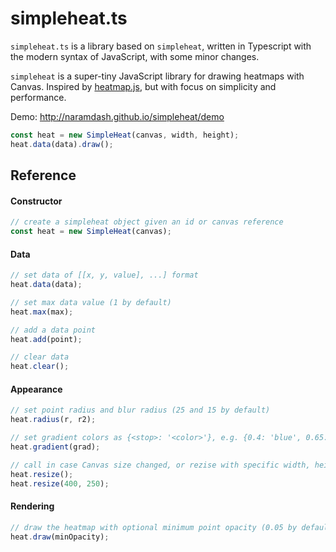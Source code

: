 # simpleheat.ts

`simpleheat.ts` is a library based on `simpleheat`, written in Typescript with the modern syntax of JavaScript, with some minor changes.

`simpleheat` is a super-tiny JavaScript library for drawing heatmaps with Canvas.
Inspired by [heatmap.js](https://github.com/pa7/heatmap.js), but with focus on simplicity and performance.

Demo: http://naramdash.github.io/simpleheat/demo

```ts
const heat = new SimpleHeat(canvas, width, height);
heat.data(data).draw();
```

## Reference

#### Constructor

```ts
// create a simpleheat object given an id or canvas reference
const heat = new SimpleHeat(canvas);
```

#### Data

```ts
// set data of [[x, y, value], ...] format
heat.data(data);

// set max data value (1 by default)
heat.max(max);

// add a data point
heat.add(point);

// clear data
heat.clear();
```

#### Appearance

```ts
// set point radius and blur radius (25 and 15 by default)
heat.radius(r, r2);

// set gradient colors as {<stop>: '<color>'}, e.g. {0.4: 'blue', 0.65: 'lime', 1: 'red'}
heat.gradient(grad);

// call in case Canvas size changed, or rezise with specific width, height
heat.resize();
heat.resize(400, 250);
```

#### Rendering

```ts
// draw the heatmap with optional minimum point opacity (0.05 by default)
heat.draw(minOpacity);
```
